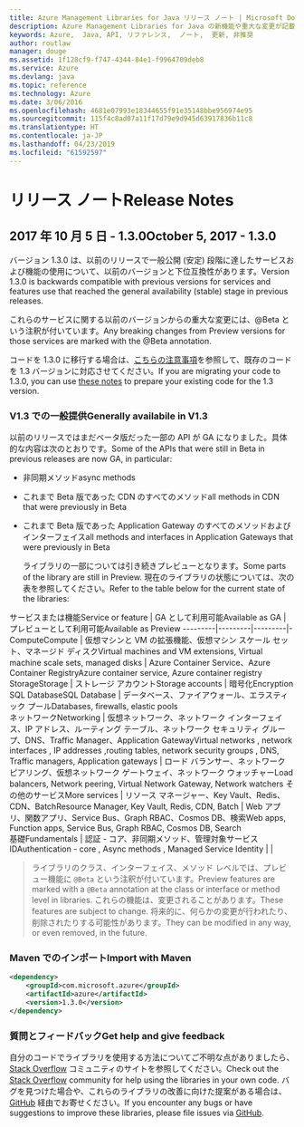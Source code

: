 ```yaml
---
title: Azure Management Libraries for Java リリース ノート | Microsoft Docs
description: Azure Management Libraries for Java の新機能や重大な変更が記載されています。
keywords: Azure,  Java, API, リファレンス,  ノート,  更新, 非推奨
author: routlaw
manager: douge
ms.assetid: 1f128cf9-f747-4344-84e1-f9964709deb8
ms.service: Azure
ms.devlang: java
ms.topic: reference
ms.technology: Azure
ms.date: 3/06/2016
ms.openlocfilehash: 4681e07993e18344655f91e35148bbe956974e95
ms.sourcegitcommit: 115f4c8ad07a11f17d79e9d945d63917836b11c8
ms.translationtype: HT
ms.contentlocale: ja-JP
ms.lasthandoff: 04/23/2019
ms.locfileid: "61592597"
---
```

# <a name="release-notes"></a><span data-ttu-id="7a3b7-104">リリース ノート</span><span class="sxs-lookup"><span data-stu-id="7a3b7-104">Release Notes</span></span> 

## <a name="october-5-2017---130"></a><span data-ttu-id="7a3b7-105">2017 年 10 月 5 日 - 1.3.0</span><span class="sxs-lookup"><span data-stu-id="7a3b7-105">October 5, 2017 - 1.3.0</span></span> 

<span data-ttu-id="7a3b7-106">バージョン 1.3.0 は、以前のリリースで一般公開 (安定) 段階に達したサービスおよび機能の使用について、以前のバージョンと下位互換性があります。</span><span class="sxs-lookup"><span data-stu-id="7a3b7-106">Version 1.3.0 is backwards compatible with previous versions for services and features use that reached the general availability (stable) stage in previous releases.</span></span>

<span data-ttu-id="7a3b7-107">これらのサービスに関する以前のバージョンからの重大な変更には、@Beta という注釈が付いています。</span><span class="sxs-lookup"><span data-stu-id="7a3b7-107">Any breaking changes from Preview versions for those services are marked with the @Beta annotation.</span></span>

<span data-ttu-id="7a3b7-108">コードを 1.3.0 に移行する場合は、[こちらの注意事項](https://github.com/Azure/azure-sdk-for-java/blob/master/notes/prepare-for-1.3.0.md)を参照して、既存のコードを 1.3 バージョンに対応させてください。</span><span class="sxs-lookup"><span data-stu-id="7a3b7-108">If you are migrating your code to 1.3.0, you can use [these notes](https://github.com/Azure/azure-sdk-for-java/blob/master/notes/prepare-for-1.3.0.md) to prepare your existing code for the 1.3 version.</span></span>

### <a name="generally-availabile-in-v13"></a><span data-ttu-id="7a3b7-109">V1.3 での一般提供</span><span class="sxs-lookup"><span data-stu-id="7a3b7-109">Generally availabile in V1.3</span></span>

<span data-ttu-id="7a3b7-110">以前のリリースではまだベータ版だった一部の API が GA になりました。具体的な内容は次のとおりです。</span><span class="sxs-lookup"><span data-stu-id="7a3b7-110">Some of the APIs that were still in Beta in previous releases are now GA, in particular:</span></span>

- <span data-ttu-id="7a3b7-111">非同期メソッド</span><span class="sxs-lookup"><span data-stu-id="7a3b7-111">async methods</span></span>
- <span data-ttu-id="7a3b7-112">これまで Beta 版であった CDN のすべてのメソッド</span><span class="sxs-lookup"><span data-stu-id="7a3b7-112">all methods in CDN that were previously in Beta</span></span>
- <span data-ttu-id="7a3b7-113">これまで Beta 版であった Application Gateway のすべてのメソッドおよびインターフェイス</span><span class="sxs-lookup"><span data-stu-id="7a3b7-113">all methods and interfaces in Application Gateways that were previously in Beta</span></span>

  <span data-ttu-id="7a3b7-114">ライブラリの一部については引き続きプレビューとなります。</span><span class="sxs-lookup"><span data-stu-id="7a3b7-114">Some parts of the library are still in Preview.</span></span> <span data-ttu-id="7a3b7-115">現在のライブラリの状態については、次の表を参照してください。</span><span class="sxs-lookup"><span data-stu-id="7a3b7-115">Refer to the table below for the current state of the libraries:</span></span>

<span data-ttu-id="7a3b7-116">サービスまたは機能</span><span class="sxs-lookup"><span data-stu-id="7a3b7-116">Service or feature</span></span> | <span data-ttu-id="7a3b7-117">GA として利用可能</span><span class="sxs-lookup"><span data-stu-id="7a3b7-117">Available as GA</span></span> | <span data-ttu-id="7a3b7-118">プレビューとして利用可能</span><span class="sxs-lookup"><span data-stu-id="7a3b7-118">Available as Preview</span></span> 
---------|---------|---------|-
<span data-ttu-id="7a3b7-119">Compute</span><span class="sxs-lookup"><span data-stu-id="7a3b7-119">Compute</span></span>  | <span data-ttu-id="7a3b7-120">仮想マシンと VM の拡張機能、仮想マシン スケール セット、マネージド ディスク</span><span class="sxs-lookup"><span data-stu-id="7a3b7-120">Virtual machines and VM extensions, Virtual machine scale sets, managed disks</span></span>   | <span data-ttu-id="7a3b7-121">Azure Container Service、Azure Container Registry</span><span class="sxs-lookup"><span data-stu-id="7a3b7-121">Azure container service, Azure container registry</span></span> 
<span data-ttu-id="7a3b7-122">Storage</span><span class="sxs-lookup"><span data-stu-id="7a3b7-122">Storage</span></span>   |  <span data-ttu-id="7a3b7-123">ストレージ アカウント</span><span class="sxs-lookup"><span data-stu-id="7a3b7-123">Storage accounts</span></span>       |    <span data-ttu-id="7a3b7-124">暗号化</span><span class="sxs-lookup"><span data-stu-id="7a3b7-124">Encryption</span></span>     
<span data-ttu-id="7a3b7-125">SQL Database</span><span class="sxs-lookup"><span data-stu-id="7a3b7-125">SQL Database</span></span>  | <span data-ttu-id="7a3b7-126">データベース、ファイアウォール、エラスティック プール</span><span class="sxs-lookup"><span data-stu-id="7a3b7-126">Databases, firewalls, elastic pools</span></span>              
<span data-ttu-id="7a3b7-127">ネットワーク</span><span class="sxs-lookup"><span data-stu-id="7a3b7-127">Networking</span></span>    |  <span data-ttu-id="7a3b7-128">仮想ネットワーク、ネットワーク インターフェイス、IP アドレス、ルーティング テーブル、ネットワーク セキュリティ グループ、DNS、Traffic Manager、Application Gateway</span><span class="sxs-lookup"><span data-stu-id="7a3b7-128">Virtual networks , network interfaces , IP addresses ,routing tables, network security groups , DNS, Traffic managers, Application gateways</span></span>  |    <span data-ttu-id="7a3b7-129">ロード バランサー、ネットワーク ピアリング、仮想ネットワーク ゲートウェイ、ネットワーク ウォッチャー</span><span class="sxs-lookup"><span data-stu-id="7a3b7-129">Load balancers, Network peering, Virtual Network Gateway, Network watchers</span></span> 
<span data-ttu-id="7a3b7-130">その他のサービス</span><span class="sxs-lookup"><span data-stu-id="7a3b7-130">More services</span></span>    |  <span data-ttu-id="7a3b7-131">リソース マネージャー、Key Vault、Redis、CDN、Batch</span><span class="sxs-lookup"><span data-stu-id="7a3b7-131">Resource Manager, Key Vault, Redis,  CDN, Batch</span></span>       |  <span data-ttu-id="7a3b7-132">Web アプリ、関数アプリ、Service Bus、Graph RBAC、Cosmos DB、検索</span><span class="sxs-lookup"><span data-stu-id="7a3b7-132">Web apps, Function apps, Service Bus, Graph RBAC, Cosmos DB, Search</span></span>  
<span data-ttu-id="7a3b7-133">基礎</span><span class="sxs-lookup"><span data-stu-id="7a3b7-133">Fundamentals</span></span>     |   <span data-ttu-id="7a3b7-134">認証 - コア、非同期メソッド、管理対象サービス ID</span><span class="sxs-lookup"><span data-stu-id="7a3b7-134">Authentication - core , Async methods , Managed Service Identity</span></span>      |      |

> <span data-ttu-id="7a3b7-135">ライブラリのクラス、インターフェイス、メソッド レベルでは、プレビュー機能に `@Beta` という注釈が付いています。</span><span class="sxs-lookup"><span data-stu-id="7a3b7-135">Preview features are marked with a `@Beta` annotation at the class or interface or method level in libraries.</span></span> <span data-ttu-id="7a3b7-136">これらの機能は、変更されることがあります。</span><span class="sxs-lookup"><span data-stu-id="7a3b7-136">These features are subject to change.</span></span> <span data-ttu-id="7a3b7-137">将来的に、何らかの変更が行われたり、削除されたりする可能性があります。</span><span class="sxs-lookup"><span data-stu-id="7a3b7-137">They can be modified in any way, or even removed, in the future.</span></span>

### <a name="import-with-maven"></a><span data-ttu-id="7a3b7-138">Maven でのインポート</span><span class="sxs-lookup"><span data-stu-id="7a3b7-138">Import with Maven</span></span>

```XML
<dependency>
    <groupId>com.microsoft.azure</groupId>
    <artifactId>azure</artifactId>
    <version>1.3.0</version>
</dependency>
```

### <a name="get-help-and-give-feedback"></a><span data-ttu-id="7a3b7-139">質問とフィードバック</span><span class="sxs-lookup"><span data-stu-id="7a3b7-139">Get help and give feedback</span></span>

<span data-ttu-id="7a3b7-140">自分のコードでライブラリを使用する方法についてご不明な点がありましたら、[Stack Overflow](http://stackoverflow.com/questions/tagged/azure-java-sdk) コミュニティのサイトを参照してください。</span><span class="sxs-lookup"><span data-stu-id="7a3b7-140">Check out the [Stack Overflow](http://stackoverflow.com/questions/tagged/azure-java-sdk) community for help using the libraries in your own code.</span></span> <span data-ttu-id="7a3b7-141">バグを見つけた場合や、これらのライブラリの改善に向けた提案がある場合は、[GitHub](https://github.com/Azure/azure-sdk-for-java/issues) 経由でお寄せください。</span><span class="sxs-lookup"><span data-stu-id="7a3b7-141">If you encounter any bugs or have suggestions to improve these libraries, please file issues via [GitHub](https://github.com/Azure/azure-sdk-for-java/issues).</span></span>


